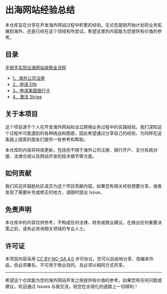 # 出海网站经验总结

本仓库旨在分享在开发海外网站过程中积累的经验。无论您是刚开始计划将业务拓展到海外，还是已经在这个领域有所尝试，希望这里的内容能为您提供有价值的参考。

## 目录

[手把手实现出海网站收款全流程](./手把手实现出海网站收款全流程)
- [1、海外公司注册](./手把手实现出海网站收款全流程/1、海外公司注册.md)
- [2、申请 EIN](./手把手实现出海网站收款全流程/2、申请EIN.md)
- [3、申请美国银行卡](./手把手实现出海网站收款全流程/3、申请美国银行卡.md)
- [4、激活 Stripe](./手把手实现出海网站收款全流程/4、激活Stripe.md)

## 关于本项目

这个项目源于个人在开发海外网站和设立跨境业务过程中的实践经验。我们深知这个过程中可能遇到的各种挑战和困惑，因此希望通过分享自己的经验，为同样在这条路上探索的朋友们提供一些参考和帮助。

本仓库的内容将持续更新，包括但不限于海外公司注册、银行开户、支付系统对接、法律合规以及网站开发的技术细节等方面。

## 如何贡献

我们欢迎并鼓励社区成员为这个项目贡献内容。如果您有相关经验想要分享，或者发现了需要补充或修正的地方，请随时提出 Issue。

## 免责声明

本仓库中的内容仅供参考，不构成任何法律、财务或商业建议。在做出任何重要决策之前，请务必咨询相关领域的专业人士。

## 许可证

本项目内容采用 [CC BY-NC-SA 4.0](https://creativecommons.org/licenses/by-nc-sa/4.0/) 许可协议。您可以自由地分享、改编本作品，但必须署名、不可用于商业目的，且必须以相同方式共享。

---

希望这个仓库能为您的海外网站开发之旅提供有价值的参考。如果您有任何问题或建议，欢迎通过 Issues 与我交流。祝您在全球化的道路上一切顺利！  
